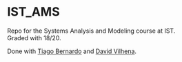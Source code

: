# IST_AMS
Repo for the Systems Analysis and Modeling course at IST.<br/>
Graded with 18/20.

Done with <a href="https://github.com/tiagogb1">Tiago Bernardo</a> and <a href="https://github.com/vilhenad">David Vilhena</a>.

